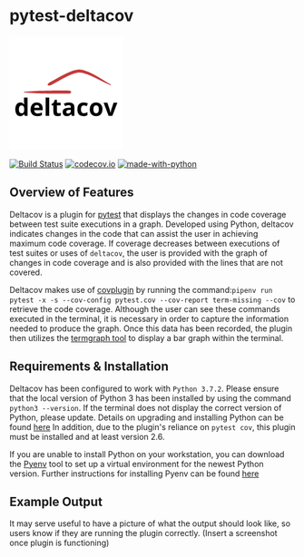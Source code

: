 # pytest-deltacov

![logo](.github/Logo.png "pytest-deltacov")

[![Build Status](https://api.travis-ci.com/inTestiGator/pytest-deltacov.svg?branch=master)](https://travis-ci.com/inTestiGator/pytest-deltacov)
[![codecov.io](http://codecov.io/github/inTestiGator/pytest-deltacov/coverage.svg?branch=master)](http://codecov.io/github/inTestiGator/pytest-deltacov?branch=master)
[![made-with-python](https://img.shields.io/badge/Made%20with-Python-orange.svg)](https://www.python.org/)

## Overview of Features

Deltacov is a plugin for [pytest](https://github.com/pytest-dev) that displays
the changes in code coverage between test suite executions in a graph. Developed
using Python, deltacov indicates changes in the code that can assist the user
in achieving maximum code coverage. If coverage decreases between executions of
test suites or uses of `deltacov`, the user is provided with the graph of changes
in code coverage and is also provided with the lines that are not covered.

Deltacov makes use of [covplugin](https://pypi.org/project/pytest-cov/) by running
the command:`pipenv run pytest -x -s --cov-config pytest.cov --cov-report term-missing --cov`
to retrieve the code coverage. Although the user can see
these commands executed in the terminal, it is necessary in order to capture the
information needed to produce the graph. Once this data has been recorded, the
plugin then utilizes the [termgraph tool](https://github.com/mkaz/termgraph) to
display a bar graph within the terminal.

## Requirements & Installation

Deltacov has been configured to work with `Python 3.7.2`. Please ensure that the
local version of Python 3 has been installed by using the command `python3 --version`.
If the terminal does not display the correct version of Python, please update. Details
on upgrading and installing Python can be found [here](https://www.python.org/downloads/)
In addition, due to the plugin's reliance on `pytest cov`, this plugin must be installed
and at least version 2.6.

If you are unable to install Python on your workstation, you can download
the [Pyenv](https://github.com/pyenv/pyenv) tool to set up a virtual environment
for the newest Python version. Further instructions for installing Pyenv can be
found [here](https://github.com/pyenv/pyenv-installer)

## Example Output

It may serve useful to have a picture of what the output should look like,
so users know if they are running the plugin correctly.
(Insert a screenshot once plugin is functioning)
